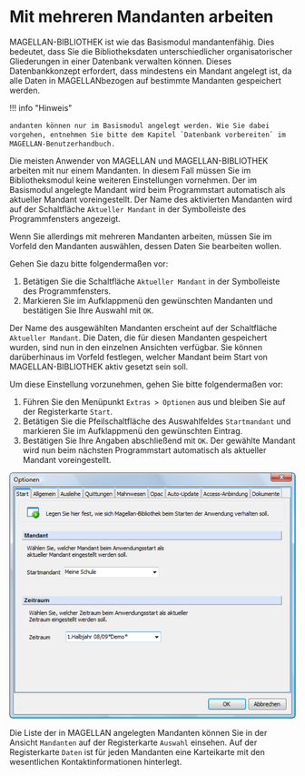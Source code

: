 # Mit mehreren Mandanten arbeiten

MAGELLAN-BIBLIOTHEK ist wie das Basismodul mandantenfähig. Dies bedeutet, dass Sie die Bibliotheksdaten unterschiedlicher organisatorischer Gliederungen in einer Datenbank verwalten können. Dieses Datenbankkonzept erfordert, dass mindestens ein Mandant angelegt ist, da alle Daten in MAGELLANbezogen auf bestimmte Mandanten gespeichert werden.

!!! info "Hinweis"

    andanten können nur im Basismodul angelegt werden. Wie Sie dabei vorgehen, entnehmen Sie bitte dem Kapitel `Datenbank vorbereiten` im MAGELLAN-Benutzerhandbuch.

Die meisten Anwender von MAGELLAN und MAGELLAN-BIBLIOTHEK arbeiten mit nur einem Mandanten. In diesem Fall müssen Sie im Bibliotheksmodul keine weiteren Einstellungen vornehmen. Der im Basismodul angelegte Mandant wird beim Programmstart automatisch als aktueller Mandant voreingestellt. Der Name des aktivierten Mandanten wird auf der Schaltfläche `Aktueller Mandant` in der Symbolleiste des Programmfensters angezeigt.

Wenn Sie allerdings mit mehreren Mandanten arbeiten, müssen Sie im Vorfeld den Mandanten auswählen, dessen Daten Sie bearbeiten wollen.

Gehen Sie dazu bitte folgendermaßen vor:

1. Betätigen Sie die Schaltfläche `Aktueller Mandant` in der Symbolleiste des Programmfensters.
2. Markieren Sie im Aufklappmenü den gewünschten Mandanten und bestätigen Sie Ihre Auswahl mit `OK`.

Der Name des ausgewählten Mandanten erscheint auf der Schaltfläche `Aktueller Mandant`. Die Daten, die für diesen Mandanten gespeichert wurden, sind nun in den einzelnen Ansichten verfügbar.
Sie können darüberhinaus im Vorfeld festlegen, welcher Mandant beim Start von MAGELLAN-BIBLIOTHEK aktiv gesetzt sein soll.

Um diese Einstellung vorzunehmen, gehen Sie bitte folgendermaßen vor:

1. Führen Sie den Menüpunkt `Extras > Optionen` aus und bleiben Sie auf der Registerkarte `Start`.
2. Betätigen Sie die Pfeilschaltfläche des Auswahlfeldes `Startmandant` und markieren Sie im Aufklappmenü den gewünschten Eintrag.
3. Bestätigen Sie Ihre Angaben abschließend mit `OK`.
Der gewählte Mandant wird nun beim nächsten Programmstart automatisch als aktueller Mandant voreingestellt.

![Auf der Registerkarte `Start` des Dialogfensters `Optionen` stellen Sie den Startmandanten sowie den Startzeitraum ein.](../../assets/images/bibliothek/optionen1.png)

Die Liste der in MAGELLAN angelegten Mandanten können Sie in der Ansicht `Mandanten` auf der Registerkarte `Auswahl` einsehen. Auf der Registerkarte `Daten` ist für jeden Mandanten eine Karteikarte mit den wesentlichen Kontaktinformationen hinterlegt.

